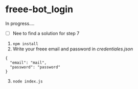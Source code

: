 # freee-bot_login

In progress....

- [ ] Nee to find a solution for step 7 

1. <code>npm install</code>
2. Write your freee email and password in <i>credentiales.json</i> 

```
{
  "email": "mail",
  "password": "password"
}

```

3. <code>node index.js</code>
